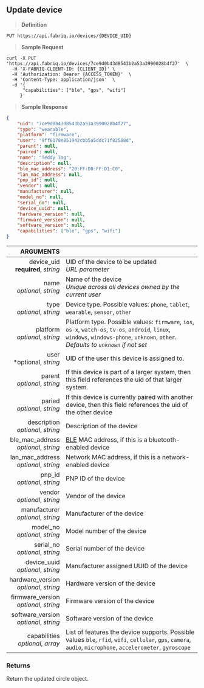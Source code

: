 ## Update device

> **Definition**

```text
PUT https://api.fabriq.io/devices/{DEVICE_UID}
```

> **Sample Request**

```shell
curl -X PUT 'https://api.fabriq.io/devices/7ce9d0b43d8543b2a53a3990028b4f27'  \
  -H 'X-FABRIQ-CLIENT-ID: {CLIENT_ID}' \
  -H 'Authorization: Bearer {ACCESS_TOKEN}'  \
  -H 'Content-Type: application/json'  \
  -d '{                                        
      "capabilities": ["ble", "gps", "wifi"]
     }'
```

> **Sample Response**

```json
{
    "uid": "7ce9d0b43d8543b2a53a3990028b4f27",
    "type": "wearable",
    "platform": "firmware",
    "user": "9ff6178e851942cbb5a5ddc71f82588d",
    "parent": null,
    "paired": null,
    "name": "Teddy Tag",
    "description": null,
    "ble_mac_address": "20:FF:D0:FF:D1:C0",
    "lan_mac_address": null,
    "pnp_id": null,
    "vendor": null,
    "manufacturer": null,
    "model_no": null,
    "serial_no": null,
    "device_uuid": null,
    "hardware_version": null,
    "firmware_version": null,
    "software_version": null,
    "capabilities": ["ble", "gps", "wifi"]
}
```


ARGUMENTS ||
---------:        | -----------
device_uid<br>**required**, *string* | UID of the device to be updated<br>*URL parameter*
name<br>*optional*, *string*  | Name of the device<br>*Unique across all devices owned by the current user*
type<br>*optional*, *string*  | Device type. Possible values: `phone`, `tablet`, `wearable`, `sensor`, `other`
platform<br>*optional*, *string*   | Platform type. Possible values: `firmware`, `ios`, `os-x`, `watch-os`, `tv-os`, `android`, `linux`, `windows`, `windows-phone`, `unknown`, `other`.<br>*Defaults to `unknown` if not set*
user<br>*optional, *string*  | UID of the user this device is assigned to.
parent<br>*optional*, *string*  | If this device is part of a larger system, then this field references the uid of that larger system.
paried<br>*optional*, *string*  | If this device is currently paired with another device, then this field references the uid of the other device
description<br>*optional*, *string*  | Description of the device
ble_mac_address<br>*optional*, *string*  | [BLE](https://en.wikipedia.org/wiki/Bluetooth_low_energy) MAC address, if this is a bluetooth-enabled device
lan_mac_address<br>*optional*, *string*  | Network MAC address, if this is a network-enabled device
pnp_id<br>*optional*, *string*  | PNP ID of the device
vendor<br>*optional*, *string*  | Vendor of the device
manufacturer<br>*optional*, *string*  | Manufacturer of the device
model_no<br>*optional*, *string*  | Model number of the device
serial_no<br>*optional*, *string*  | Serial number of the device
device_uuid<br>*optional*, *string*  | Manufacturer assigned UUID of the device
hardware_version<br>*optional*, *string*  | Hardware version of the device
firmware_version<br>*optional*, *string*  | Firmware version of the device
software_version<br>*optional*, *string*  | Software version of the device
capabilities<br>*optional*, *array*  | List of features the device supports. Possible values `ble`, `rfid`, `wifi`, `cellular`, `gps`, `camera`, `audio`, `microphone`, `accelerometer`, `gyroscope`

### Returns
Return the updated circle object.

